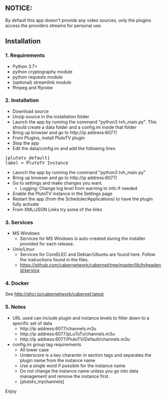 ## NOTICE: 
By default this app doesn't provide any video sources, only the plugins access the providers streams for personal use.

## Installation
### 1. Requirements
- Python 3.7+
- python cryptography module
- python requests module
- (optional) streamlink module
- ffmpeg and ffprobe

### 2. Installation
- Download source
- Unzip source in the installation folder
- Launch the app by running the command "python3 tvh_main.py". This should create a data folder and a config.ini inside that folder
- Bring up browser and go to http://ip address:6077/
- From Plugins, install PlutoTV plugin
- Stop the app
- Edit the data/config.ini and add the following lines
<pre>
[plutotv_default]
label = PlutoTV Instance
</pre>
- Launch the app by running the command "python3 tvh_main.py"
- Bring up browser and go to http://ip address:6077/
- Go to settings and make changes you want.
    - Logging: Change log level from warning to info if needed
- Enable the PlutoTV instance in the Settings page
- Restart the app (from the Scheduler/Applications) to have the plugin fully activate
- From XML/JSON Links try some of the links

### 3. Services
- MS Windows
    - Services for MS Windows is auto-created during the installer provided for each release.
- Unix/Linux
    - Services for CoreELEC and Debian/Ubuntu are found here. Follow the instructions found in the files.
    - https://github.com/cabernetwork/cabernet/tree/master/lib/tvheadend/service

### 4. Docker
See http://ghcr.io/cabernetwork/cabernet:latest

### 5. Notes
- URL used can include plugin and instance levels to filter down to a specific set of data
    - http://ip address:6077/channels.m3u
    - http://ip address:6077/pLuToTv/channels.m3u
    - http://ip address:6077/PlutoTV/Default/channels.m3u
- config.ini group tag requirements
    - All lower case
    - Underscore is a key character in section tags and separates the plugin name from the instance name
    - Use a single word if possible for the instance name
    - Do not change the instance name unless you go into data management and remove the instance first.
    - [plutotv_mychannels]

Enjoy
